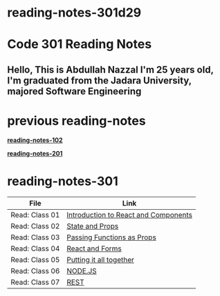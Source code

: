 # reading-notes-301d29

# Code 301 Reading Notes

## Hello, This is Abdullah Nazzal I'm 25 years old, I'm graduated from the Jadara University, majored Software Engineering 


# previous reading-notes
**[reading-notes-102](https://abdullahnazzal.github.io/reading-notes/)**

**[reading-notes-201](https://abdullahnazzal.github.io/reading-notes-201/)**


# reading-notes-301

| File      | Link |
| ----------- | ----------- |
| Read: Class 01  | [Introduction to React and Components](class-01.md)|
| Read: Class 02  | [State and Props](class-02.md)|
| Read: Class 03  | [Passing Functions as Props](class-03.md)|
| Read: Class 04  | [React and Forms](class-04.md)|
| Read: Class 05  | [Putting it all together](class-05.md)|
| Read: Class 06  | [NODE.JS](class-06.md)|
| Read: Class 07  | [REST](class-07.md)|











